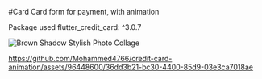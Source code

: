 #Card Card  form for payment, with animation

Package  used
flutter_credit_card: ^3.0.7

![Brown Shadow Stylish Photo Collage](https://github.com/Mohammed4766/credit-card-animation/assets/96448600/735d14d8-2e9e-4707-9426-de5b2943a643)


https://github.com/Mohammed4766/credit-card-animation/assets/96448600/36dd3b21-bc30-4400-85d9-03e3ca7018ae



